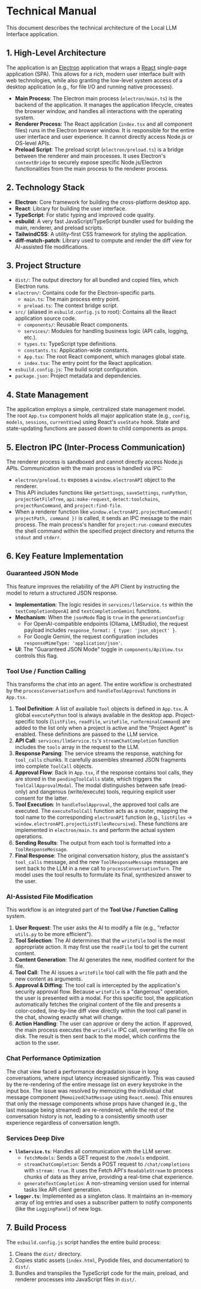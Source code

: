 # Technical Manual

This document describes the technical architecture of the Local LLM Interface application.

## 1. High-Level Architecture

The application is an [Electron](https://www.electronjs.org/) application that wraps a [React](https://reactjs.org/) single-page application (SPA). This allows for a rich, modern user interface built with web technologies, while also granting the low-level system access of a desktop application (e.g., for file I/O and running native processes).

- **Main Process**: The Electron main process (`electron/main.ts`) is the backend of the application. It manages the application lifecycle, creates the browser window, and handles all interactions with the operating system.
- **Renderer Process**: The React application (`index.tsx` and all component files) runs in the Electron browser window. It is responsible for the entire user interface and user experience. It cannot directly access Node.js or OS-level APIs.
- **Preload Script**: The preload script (`electron/preload.ts`) is a bridge between the renderer and main processes. It uses Electron's `contextBridge` to securely expose specific Node.js/Electron functionalities from the main process to the renderer process.

## 2. Technology Stack

- **Electron**: Core framework for building the cross-platform desktop app.
- **React**: Library for building the user interface.
- **TypeScript**: For static typing and improved code quality.
- **esbuild**: A very fast JavaScript/TypeScript bundler used for building the main, renderer, and preload scripts.
- **TailwindCSS**: A utility-first CSS framework for styling the application.
- **diff-match-patch**: Library used to compute and render the diff view for AI-assisted file modifications.

## 3. Project Structure

- `dist/`: The output directory for all bundled and copied files, which Electron runs.
- `electron/`: Contains code for the Electron-specific parts.
  - `main.ts`: The main process entry point.
  - `preload.ts`: The context bridge script.
- `src/` (aliased in `esbuild.config.js` to root): Contains all the React application source code.
  - `components/`: Reusable React components.
  - `services/`: Modules for handling business logic (API calls, logging, etc.).
  - `types.ts`: TypeScript type definitions.
  - `constants.ts`: Application-wide constants.
  - `App.tsx`: The root React component, which manages global state.
  - `index.tsx`: The entry point for the React application.
- `esbuild.config.js`: The build script configuration.
- `package.json`: Project metadata and dependencies.

## 4. State Management

The application employs a simple, centralized state management model. The root `App.tsx` component holds all major application state (e.g., `config`, `models`, `sessions`, `currentView`) using React's `useState` hook. State and state-updating functions are passed down to child components as props.

## 5. Electron IPC (Inter-Process Communication)

The renderer process is sandboxed and cannot directly access Node.js APIs. Communication with the main process is handled via IPC:

- `electron/preload.ts` exposes a `window.electronAPI` object to the renderer.
- This API includes functions like `getSettings`, `saveSettings`, `runPython`, `projectGetFileTree`, `api:make-request`, `detect:toolchains`, `projectRunCommand`, and `project:find-file`.
- When a renderer function like `window.electronAPI.projectRunCommand({ projectPath, command })` is called, it sends an IPC message to the main process. The main process's handler for `project:run-command` executes the shell command within the specified project directory and returns the `stdout` and `stderr`.

## 6. Key Feature Implementation

### Guaranteed JSON Mode
This feature improves the reliability of the API Client by instructing the model to return a structured JSON response.
- **Implementation**: The logic resides in `services/llmService.ts` within the `textCompletionOpenAI` and `textCompletionGemini` functions.
- **Mechanism**: When the `jsonMode` flag is `true` in the `generationConfig`:
  - For OpenAI-compatible endpoints (Ollama, LMStudio), the request payload includes `response_format: { type: 'json_object' }`.
  - For Google Gemini, the request configuration includes `responseMimeType: 'application/json'`.
- **UI**: The "Guaranteed JSON Mode" toggle in `components/ApiView.tsx` controls this flag.

### Tool Use / Function Calling
This transforms the chat into an agent. The entire workflow is orchestrated by the `processConversationTurn` and `handleToolApproval` functions in `App.tsx`.
1.  **Tool Definition**: A list of available `Tool` objects is defined in `App.tsx`. A global `executePython` tool is always available in the desktop app. Project-specific tools (`listFiles`, `readFile`, `writeFile`, `runTerminalCommand`) are added to the list only when a project is active and the "Project Agent" is enabled. These definitions are passed to the LLM service.
2.  **API Call**: `services/llmService.ts`'s `streamChatCompletion` function includes the `tools` array in the request to the LLM.
3.  **Response Parsing**: The service streams the response, watching for `tool_calls` chunks. It carefully assembles streamed JSON fragments into complete `ToolCall` objects.
4.  **Approval Flow**: Back in `App.tsx`, if the response contains tool calls, they are stored in the `pendingToolCalls` state, which triggers the `ToolCallApprovalModal`. The modal distinguishes between safe (read-only) and dangerous (write/execute) tools, requiring explicit user consent for the latter.
5.  **Tool Execution**: In `handleToolApproval`, the approved tool calls are executed. The `executeToolCall` function acts as a router, mapping the tool name to the corresponding `electronAPI` function (e.g., `listFiles` -> `window.electronAPI.projectListFilesRecursive`). These functions are implemented in `electron/main.ts` and perform the actual system operations.
6.  **Sending Results**: The output from each tool is formatted into a `ToolResponseMessage`.
7.  **Final Response**: The original conversation history, plus the assistant's `tool_calls` message, and the new `ToolResponseMessage` messages are sent back to the LLM in a new call to `processConversationTurn`. The model uses the tool results to formulate its final, synthesized answer to the user.

### AI-Assisted File Modification
This workflow is an integrated part of the **Tool Use / Function Calling** system.
1.  **User Request**: The user asks the AI to modify a file (e.g., "refactor `utils.py` to be more efficient").
2.  **Tool Selection**: The AI determines that the `writeFile` tool is the most appropriate action. It may first use the `readFile` tool to get the current content.
3.  **Content Generation**: The AI generates the new, modified content for the file.
4.  **Tool Call**: The AI issues a `writeFile` tool call with the file path and the new content as arguments.
5.  **Approval & Diffing**: The tool call is intercepted by the application's security approval flow. Because `writeFile` is a "dangerous" operation, the user is presented with a modal. For this specific tool, the application automatically fetches the original content of the file and presents a color-coded, line-by-line diff view directly within the tool call panel in the chat, showing exactly what will change.
6.  **Action Handling**: The user can approve or deny the action. If approved, the main process executes the `writeFile` IPC call, overwriting the file on disk. The result is then sent back to the model, which confirms the action to the user.

### Chat Performance Optimization
The chat view faced a performance degradation issue in long conversations, where input latency increased significantly. This was caused by the re-rendering of the entire message list on every keystroke in the input box. The issue was resolved by memoizing the individual chat message component (`MemoizedChatMessage` using `React.memo`). This ensures that only the message components whose props have changed (e.g., the last message being streamed) are re-rendered, while the rest of the conversation history is not, leading to a consistently smooth user experience regardless of conversation length.

### Services Deep Dive

- **`llmService.ts`**: Handles all communication with the LLM server.
  - `fetchModels`: Sends a GET request to the `/models` endpoint.
  - `streamChatCompletion`: Sends a POST request to `/chat/completions` with `stream: true`. It uses the Fetch API's `ReadableStream` to process chunks of data as they arrive, providing a real-time chat experience.
  - `generateTextCompletion`: A non-streaming version used for internal tasks like API client generation.
- **`logger.ts`**: Implemented as a singleton class. It maintains an in-memory array of log entries and uses a subscriber pattern to notify components (like the `LoggingPanel`) of new logs.

## 7. Build Process

The `esbuild.config.js` script handles the entire build process:
1.  Cleans the `dist/` directory.
2.  Copies static assets (`index.html`, Pyodide files, and documentation) to `dist/`.
3.  Bundles and transpiles the TypeScript code for the main, preload, and renderer processes into JavaScript files in `dist/`.